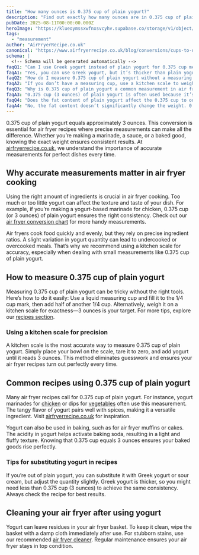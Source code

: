 ```yaml
---
title: "How many ounces is 0.375 cup of plain yogurt?"
description: "Find out exactly how many ounces are in 0.375 cup of plain yogurt for perfect air fryer recipes every time. Get the conversion now!"
pubDate: 2025-08-11T00:00:00.000Z
heroImage: "https://klueoymssxwfnxsvcyhv.supabase.co/storage/v1/object/public/Shmucket/how-many-ounces-is-0-375-cup-plain-yogurt.webp"
tags:
  - "measurement"
author: "AirFryerRecipe.co.uk"
canonical: "https://www.airfryerrecipe.co.uk/blog/conversions/cups-to-ounces/how-many-ounces-is-0-375-cup-plain-yogurt"
schema: |
  <!-- Schema will be generated automatically -->
faqQ1: "Can I use Greek yogurt instead of plain yogurt for 0.375 cup measurements?"
faqA1: "Yes, you can use Greek yogurt, but it’s thicker than plain yogurt. For 0.375 cup (3 ounces), you might need slightly less Greek yogurt to match the consistency. Adjust the quantity based on the recipe’s requirements."
faqQ2: "How do I measure 0.375 cup of plain yogurt without a measuring cup?"
faqA2: "If you don’t have a measuring cup, use a kitchen scale to weigh out 3 ounces of plain yogurt. Alternatively, fill a 1/4 cup measure and add half of another 1/4 cup to get close to 0.375 cup."
faqQ3: "Why is 0.375 cup of plain yogurt a common measurement in air fryer recipes?"
faqA3: "0.375 cup (3 ounces) of plain yogurt is often used because it’s the perfect amount for marinades, dips, or small batches of baked goods. It provides enough volume without overwhelming the dish, ensuring balanced flavors and textures."
faqQ4: "Does the fat content of plain yogurt affect the 0.375 cup to ounces conversion?"
faqA4: "No, the fat content doesn’t significantly change the weight. 0.375 cup of plain yogurt, whether full-fat or low-fat, will still weigh approximately 3 ounces. However, thicker yogurts like Greek yogurt may require slight adjustments."
---
```

<p>0.375 cup of plain yogurt equals approximately 3 ounces. This conversion is essential for air fryer recipes where precise measurements can make all the difference. Whether you’re making a marinade, a sauce, or a baked good, knowing the exact weight ensures consistent results. At <a href=https://www.airfryerrecipe.co.uk>airfryerrecipe.co.uk</a>, we understand the importance of accurate measurements for perfect dishes every time.</p>

<h2>Why accurate measurements matter in air fryer cooking</h2>
<p>Using the right amount of ingredients is crucial in air fryer cooking. Too much or too little yogurt can affect the texture and taste of your dish. For example, if you’re making a yogurt-based marinade for chicken, 0.375 cup (or 3 ounces) of plain yogurt ensures the right consistency. Check out our <a href=https://www.airfryerrecipe.co.uk/air-fryer-conversion-chart>air fryer conversion chart</a> for more handy measurements.</p>
<p>Air fryers cook food quickly and evenly, but they rely on precise ingredient ratios. A slight variation in yogurt quantity can lead to undercooked or overcooked meals. That’s why we recommend using a kitchen scale for accuracy, especially when dealing with small measurements like 0.375 cup of plain yogurt.</p>

<h2>How to measure 0.375 cup of plain yogurt</h2>
<p>Measuring 0.375 cup of plain yogurt can be tricky without the right tools. Here’s how to do it easily: Use a liquid measuring cup and fill it to the 1/4 cup mark, then add half of another 1/4 cup. Alternatively, weigh it on a kitchen scale for exactness—3 ounces is your target. For more tips, explore our <a href=https://www.airfryerrecipe.co.uk/recipes>recipes section</a>.</p>

<h3>Using a kitchen scale for precision</h3>
<p>A kitchen scale is the most accurate way to measure 0.375 cup of plain yogurt. Simply place your bowl on the scale, tare it to zero, and add yogurt until it reads 3 ounces. This method eliminates guesswork and ensures your air fryer recipes turn out perfectly every time.</p>

<h2>Common recipes using 0.375 cup of plain yogurt</h2>
<p>Many air fryer recipes call for 0.375 cup of plain yogurt. For instance, yogurt marinades for <a href=https://www.airfryerrecipe.co.uk/recipe-category/chicken>chicken</a> or dips for <a href=https://www.airfryerrecipe.co.uk/recipe-category/vegetables>vegetables</a> often use this measurement. The tangy flavor of yogurt pairs well with spices, making it a versatile ingredient. Visit <a href=https://www.airfryerrecipe.co.uk>airfryerrecipe.co.uk</a> for inspiration.</p>
<p>Yogurt can also be used in baking, such as for air fryer muffins or cakes. The acidity in yogurt helps activate baking soda, resulting in a light and fluffy texture. Knowing that 0.375 cup equals 3 ounces ensures your baked goods rise perfectly.</p>

<h3>Tips for substituting yogurt in recipes</h3>
<p>If you’re out of plain yogurt, you can substitute it with Greek yogurt or sour cream, but adjust the quantity slightly. Greek yogurt is thicker, so you might need less than 0.375 cup (3 ounces) to achieve the same consistency. Always check the recipe for best results.</p>

<h2>Cleaning your air fryer after using yogurt</h2>
<p>Yogurt can leave residues in your air fryer basket. To keep it clean, wipe the basket with a damp cloth immediately after use. For stubborn stains, use our recommended <a href=https://www.airfryerrecipe.co.uk/air-fryer-cleaner>air fryer cleaner</a>. Regular maintenance ensures your air fryer stays in top condition.</p>
